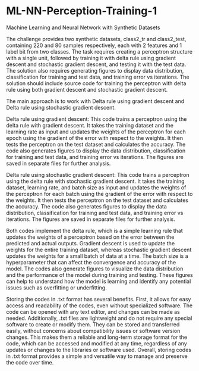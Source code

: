# ML-NN-Perception-Training-1
Machine Learning and Neural Network with Synthetic Datasets


The challenge provides two synthetic datasets, class2_tr and class2_test, containing 220 and 80 samples respectively, each with 2 features and 1 label bit from two classes. The task requires creating a perceptron structure with a single unit, followed by training it with delta rule using gradient descent and stochastic gradient descent, and testing it with the test data. The solution also requires generating figures to display data distribution, classification for training and test data, and training error vs iterations. The solution should include source code for training the perceptron with delta rule using both gradient descent and stochastic gradient descent.


The main approach is to work with Delta rule using gradient descent and Delta rule using stochastic gradient descent.

Delta rule using gradient descent:
This code trains a perceptron using the delta rule with gradient descent. It takes the training dataset and the learning rate as input and updates the weights of the perceptron for each epoch using the gradient of the error with respect to the weights. It then tests the perceptron on the test dataset and calculates the accuracy. The code also generates figures to display the data distribution, classification for training and test data, and training error vs iterations. The figures are saved in separate files for further analysis.

Delta rule using stochastic gradient descent:
This code trains a perceptron using the delta rule with stochastic gradient descent. It takes the training dataset, learning rate, and batch size as input and updates the weights of the perceptron for each batch using the gradient of the error with respect to the weights. It then tests the perceptron on the test dataset and calculates the accuracy. The code also generates figures to display the data distribution, classification for training and test data, and training error vs iterations. The figures are saved in separate files for further analysis.

Both codes implement the delta rule, which is a simple learning rule that updates the weights of a perceptron based on the error between the predicted and actual outputs. Gradient descent is used to update the weights for the entire training dataset, whereas stochastic gradient descent updates the weights for a small batch of data at a time. The batch size is a hyperparameter that can affect the convergence and accuracy of the model. The codes also generate figures to visualize the data distribution and the performance of the model during training and testing. These figures can help to understand how the model is learning and identify any potential issues such as overfitting or underfitting.


Storing the codes in .txt format has several benefits. First, it allows for easy access and readability of the codes, even without specialized software. The code can be opened with any text editor, and changes can be made as needed. Additionally, .txt files are lightweight and do not require any special software to create or modify them. They can be stored and transferred easily, without concerns about compatibility issues or software version changes. This makes them a reliable and long-term storage format for the code, which can be accessed and modified at any time, regardless of any updates or changes to the libraries or software used. Overall, storing codes in .txt format provides a simple and versatile way to manage and preserve the code over time.
